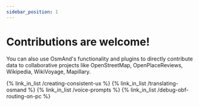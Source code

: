 ```yaml
---
sidebar_position: 1
---
```


# Contributions are welcome!

You can also use OsmAnd's functionality and plugins to directly contribute data to collaborative projects like OpenStreetMap, OpenPlaceReviews, Wikipedia, WikiVoyage, Mapillary.

{% link_in_list /creating-consistent-ux %}
{% link_in_list /translating-osmand %}
{% link_in_list /voice-prompts %}
{% link_in_list /debug-obf-routing-on-pc %}
